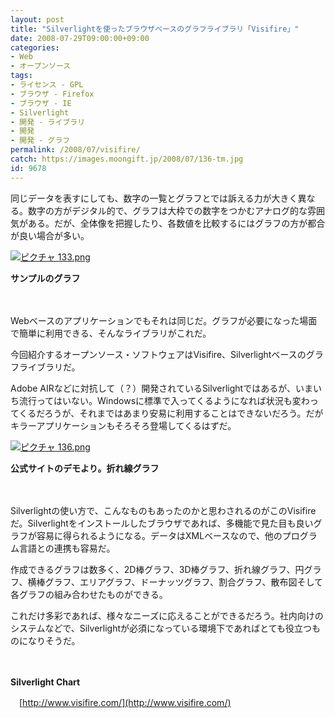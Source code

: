 ```yaml
---
layout: post
title: "Silverlightを使ったブラウザベースのグラフライブラリ「Visifire」"
date: 2008-07-29T09:00:00+09:00
categories:
- Web
- オープンソース
tags: 
- ライセンス - GPL
- ブラウザ - Firefox
- ブラウザ - IE
- Silverlight
- 開発 - ライブラリ
- 開発
- 開発 - グラフ
permalink: /2008/07/visifire/
catch: https://images.moongift.jp/2008/07/136-tm.jpg
id: 9678
---
```

同じデータを表すにしても、数字の一覧とグラフとでは訴える力が大きく異なる。数字の方がデジタル的で、グラフは大枠での数字をつかむアナログ的な雰囲気がある。だが、全体像を把握したり、各数値を比較するにはグラフの方が都合が良い場合が多い。

  

[![ピクチャ 133.png](https://images.moongift.jp/2008/07/133-tm.jpg)](https://images.moongift.jp/2008/07/133.jpg)  
  
**サンプルのグラフ**

  

　

  

Webベースのアプリケーションでもそれは同じだ。グラフが必要になった場面で簡単に利用できる、そんなライブラリがこれだ。

  

今回紹介するオープンソース・ソフトウェアはVisifire、Silverlightベースのグラフライブラリだ。

  
  
<!--more-->  

Adobe AIRなどに対抗して（？）開発されているSilverlightではあるが、いまいち流行ってはいない。Windowsに標準で入ってくるようになれば状況も変わってくるだろうが、それまではあまり安易に利用することはできないだろう。だがキラーアプリケーションもそろそろ登場してくるはずだ。

  

[![ピクチャ 136.png](https://images.moongift.jp/2008/07/136-tm.jpg)](https://images.moongift.jp/2008/07/136.jpg)

  

**公式サイトのデモより。折れ線グラフ**

  

　

  

Silverlightの使い方で、こんなものもあったのかと思わされるのがこのVisifireだ。Silverlightをインストールしたブラウザであれば、多機能で見た目も良いグラフが容易に得られるようになる。データはXMLベースなので、他のプログラム言語との連携も容易だ。

  

作成できるグラフは数多く、2D棒グラフ、3D棒グラフ、折れ線グラフ、円グラフ、横棒グラフ、エリアグラフ、ドーナッツグラフ、割合グラフ、散布図そして各グラフの組み合わせたものができる。

  

これだけ多彩であれば、様々なニーズに応えることができるだろう。社内向けのシステムなどで、Silverlightが必須になっている環境下であればとても役立つものになりそうだ。

  

　

  

**Silverlight Chart**  
  
　[http://www.visifire.com/](http://www.visifire.com/)

  
